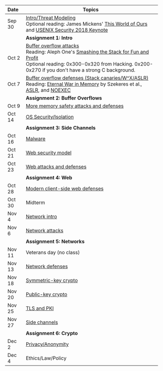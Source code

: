 **Date**    | <center>**Topics**</center>
:-----------|:--------------------------------
Sep 30      | [Intro/Threat Modeling](slides/1-introduction.pdf) <br/> Optional reading: James Mickens' [This World of Ours](https://www.usenix.org/system/files/1401_08-12_mickens.pdf) and [USENIX Security 2018 Keynote](https://www.usenix.org/conference/usenixsecurity18/presentation/mickens)
            | **Assignment 1: Intro**
Oct  2      | [Buffer overflow attacks](slides/2-bufferoverflows.pdf) <br/> Reading: Aleph One's [Smashing the Stack for Fun and Profit](http://phrack.org/issues/49/14.html#article) <br/> Optional reading: 0x300-0x320 from Hacking. 0x200-0x270 if you don't have a strong C background.
Oct  7      | [Buffer overflow defenses (Stack canaries/W^X/ASLR)](slides/3-lowlevelmitigations.pdf) <br/> Reading: [Eternal War in Memory](https://www.nebelwelt.net/publications/files/13Oakland.pdf) by Szekeres et al., [ASLR](https://pax.grsecurity.net/docs/aslr.txt), and [NOEXEC](https://pax.grsecurity.net/docs/noexec.txt)
            | **Assignment 2: Buffer Overflows**
Oct  9      | [More memory safety attacks and defenses](slides/4-ropcfimisc.pdf)
Oct 14      | [OS Security/Isolation](slides/5-isolation.pdf)
            | **Assignment 3: Side Channels**
Oct 16      | [Malware](slides/6-malware.pdf)
Oct 21      | [Web security model](slides/7-webmodel.pdf)
Oct 23      | [Web attacks and defenses](slides/8-webattacks.pdf)
            | **Assignment 4: Web**
Oct 28      | [Modern client-side web defenses](slides/9-webdefenses.pdf)
Oct 30      | Midterm
Nov  4      | [Network intro](slides/10-networkintro.pdf)
Nov  6      | [Network attacks](slides/11-networkattacks.pdf)
            | **Assignment 5: Networks**
Nov 11      | Veterans day (no class)
Nov 13      | [Network defenses](slides/12-networkdefenses.pdf)
Nov 18      | [Symmetric-key crypto](slides/13-symmetriccrypto.pdf)
Nov 20      | [Public-key crypto](slides/14-pubkeycrypto.pdf)
Nov 25      | [TLS and PKI](slides/15-tls.pdf)
Nov 27      | [Side channels](slides/16-sidechannels.pdf)
            | **Assignment 6: Crypto**
Dec  2      | [Privacy/Anonymity](slides/17-privacy.pdf)
Dec  4      | Ethics/Law/Policy
